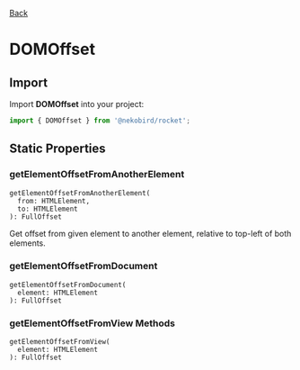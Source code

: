 [Back](../index.md)

# DOMOffset

## Import

Import **DOMOffset** into your project:

```typescript
import { DOMOffset } from '@nekobird/rocket';
```

## Static Properties

### getElementOffsetFromAnotherElement

```
getElementOffsetFromAnotherElement(
  from: HTMLElement,
  to: HTMLElement
): FullOffset
```

Get offset from given element to another element, relative to top-left of both elements.

### getElementOffsetFromDocument

```
getElementOffsetFromDocument(
  element: HTMLElement
): FullOffset
```

### getElementOffsetFromView Methods

```
getElementOffsetFromView(
  element: HTMLElement
): FullOffset
```
